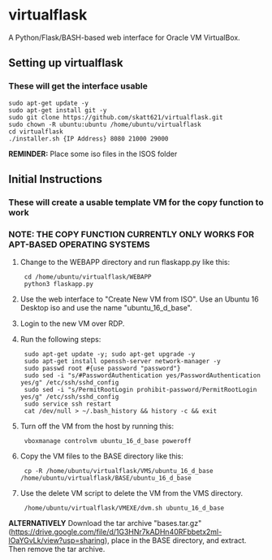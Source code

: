 # virtualflask
A Python/Flask/BASH-based web interface for Oracle VM VirtualBox.

## Setting up virtualflask
### These will get the interface usable
    sudo apt-get update -y
    sudo apt-get install git -y
    sudo git clone https://github.com/skatt621/virtualflask.git
    sudo chown -R ubuntu:ubuntu /home/ubuntu/virtualflask
    cd virtualflask
    ./installer.sh {IP Address} 8080 21000 29000
**REMINDER:** Place some iso files in the ISOS folder  

## Initial Instructions
### These will create a usable template VM for the copy function to work
### **NOTE: THE COPY FUNCTION CURRENTLY ONLY WORKS FOR APT-BASED OPERATING SYSTEMS**
1. Change to the WEBAPP directory and run flaskapp.py like this:  

        cd /home/ubuntu/virtualflask/WEBAPP
        python3 flaskapp.py

2. Use the web interface to "Create New VM from ISO". Use an Ubuntu 16 Desktop iso and use the name "ubuntu_16_d_base".
3. Login to the new VM over RDP.
4. Run the following steps:  

        sudo apt-get update -y; sudo apt-get upgrade -y
        sudo apt-get install openssh-server network-manager -y
        sudo passwd root #{use password "password"}
        sudo sed -i "s/#PasswordAuthentication yes/PasswordAuthentication yes/g" /etc/ssh/sshd_config
        sudo sed -i "s/PermitRootLogin prohibit-password/PermitRootLogin yes/g" /etc/ssh/sshd_config
        sudo service ssh restart
        cat /dev/null > ~/.bash_history && history -c && exit

5. Turn off the VM from the host by running this:

        vboxmanage controlvm ubuntu_16_d_base poweroff

6. Copy the VM files to the BASE directory like this:  

        cp -R /home/ubuntu/virtualflask/VMS/ubuntu_16_d_base /home/ubuntu/virtualflask/BASE/ubuntu_16_d_base

7. Use the delete VM script to delete the VM from the VMS directory.

        /home/ubuntu/virtualflask/VMEXE/dvm.sh ubuntu_16_d_base

**ALTERNATIVELY** Download the tar archive "bases.tar.gz" (https://drive.google.com/file/d/1G3HNr7kADHn40RFbbetx2ml-lOaYGvLk/view?usp=sharing), place in the BASE directory, and extract. Then remove the tar archive.
